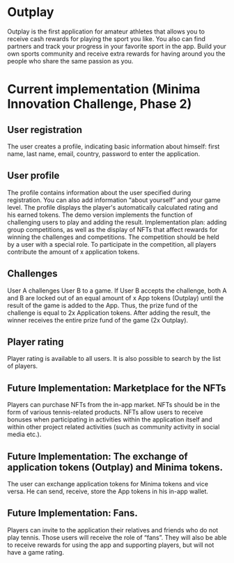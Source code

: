 # Outplay

Outplay is the first application for amateur athletes that allows you to receive cash rewards for playing the sport you like. You also can find partners and track your progress in your favorite sport in the app. Build your own sports community and receive extra rewards for having around you the people who share the same passion as you.

# Current implementation (Minima Innovation Challenge, Phase 2)

## User registration
The user creates a profile, indicating basic information about himself: first name, last name, email, country, password to enter the application.

## User profile
The profile contains information about the user specified during registration. You can also add information “about yourself” and your game level. The profile displays the player's automatically calculated rating and his earned tokens. The demo version implements the function of challenging users to play and adding the result. 
Implementation plan: adding group competitions, as well as the display of NFTs that affect rewards for winning the challenges and competitions. The competition should be held by a user with a special role. To participate in the competition, all players contribute the amount of x application tokens.

## Challenges
User A challenges User B to a game. If User B accepts the challenge, both A and B are locked out of an equal amount of x App tokens (Outplay) until the result of the game is added to the App. Thus, the prize fund of the challenge is equal to 2x Application tokens. After adding the result, the winner receives the entire prize fund of the game (2x Outplay).

## Player rating
Player rating is available to all users. It is also possible to search by the list of players.

## Future Implementation: Marketplace for the NFTs
Players can purchase NFTs from the in-app market. NFTs should be in the form of various tennis-related products. NFTs allow users to receive bonuses when participating in activities within the application itself and within other project related activities (such as community activity in social media etc.).

## Future Implementation: The exchange of application tokens (Outplay) and Minima tokens.
The user can exchange application tokens for Minima tokens and vice versa. He can send, receive, store the App tokens in his in-app wallet.

## Future Implementation: Fans.
Players can invite to the application their relatives and friends who do not play tennis. Those users will receive the role of “fans”. They will also be able to receive rewards for using the app and supporting players, but will not have a game rating.
